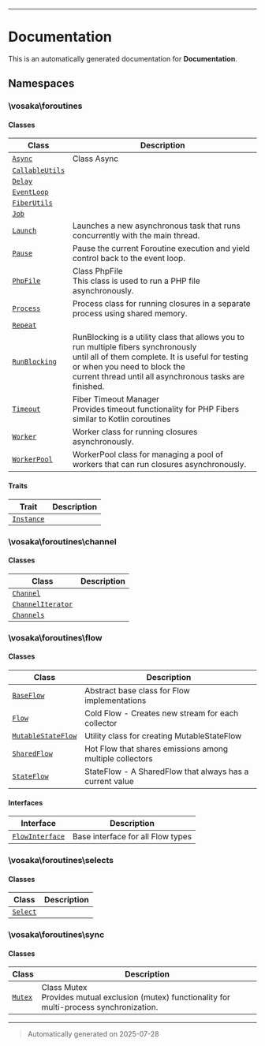 
***

# Documentation



This is an automatically generated documentation for **Documentation**.


## Namespaces


### \vosaka\foroutines

#### Classes

| Class | Description |
|-------|-------------|
| [`Async`](./classes/vosaka/foroutines/Async.md) | Class Async|
| [`CallableUtils`](./classes/vosaka/foroutines/CallableUtils.md) | |
| [`Delay`](./classes/vosaka/foroutines/Delay.md) | |
| [`EventLoop`](./classes/vosaka/foroutines/EventLoop.md) | |
| [`FiberUtils`](./classes/vosaka/foroutines/FiberUtils.md) | |
| [`Job`](./classes/vosaka/foroutines/Job.md) | |
| [`Launch`](./classes/vosaka/foroutines/Launch.md) | Launches a new asynchronous task that runs concurrently with the main thread.|
| [`Pause`](./classes/vosaka/foroutines/Pause.md) | Pause the current Foroutine execution and yield control back to the event loop.|
| [`PhpFile`](./classes/vosaka/foroutines/PhpFile.md) | Class PhpFile<br />This class is used to run a PHP file asynchronously.|
| [`Process`](./classes/vosaka/foroutines/Process.md) | Process class for running closures in a separate process using shared memory.|
| [`Repeat`](./classes/vosaka/foroutines/Repeat.md) | |
| [`RunBlocking`](./classes/vosaka/foroutines/RunBlocking.md) | RunBlocking is a utility class that allows you to run multiple fibers synchronously<br />until all of them complete. It is useful for testing or when you need to block the<br />current thread until all asynchronous tasks are finished.|
| [`Timeout`](./classes/vosaka/foroutines/Timeout.md) | Fiber Timeout Manager<br />Provides timeout functionality for PHP Fibers similar to Kotlin coroutines|
| [`Worker`](./classes/vosaka/foroutines/Worker.md) | Worker class for running closures asynchronously.|
| [`WorkerPool`](./classes/vosaka/foroutines/WorkerPool.md) | WorkerPool class for managing a pool of workers that can run closures asynchronously.|


#### Traits

| Trait | Description |
|-------|-------------|
| [`Instance`](./classes/vosaka/foroutines/Instance.md) | |




### \vosaka\foroutines\channel

#### Classes

| Class | Description |
|-------|-------------|
| [`Channel`](./classes/vosaka/foroutines/channel/Channel.md) | |
| [`ChannelIterator`](./classes/vosaka/foroutines/channel/ChannelIterator.md) | |
| [`Channels`](./classes/vosaka/foroutines/channel/Channels.md) | |




### \vosaka\foroutines\flow

#### Classes

| Class | Description |
|-------|-------------|
| [`BaseFlow`](./classes/vosaka/foroutines/flow/BaseFlow.md) | Abstract base class for Flow implementations|
| [`Flow`](./classes/vosaka/foroutines/flow/Flow.md) | Cold Flow - Creates new stream for each collector|
| [`MutableStateFlow`](./classes/vosaka/foroutines/flow/MutableStateFlow.md) | Utility class for creating MutableStateFlow|
| [`SharedFlow`](./classes/vosaka/foroutines/flow/SharedFlow.md) | Hot Flow that shares emissions among multiple collectors|
| [`StateFlow`](./classes/vosaka/foroutines/flow/StateFlow.md) | StateFlow - A SharedFlow that always has a current value|



#### Interfaces

| Interface | Description |
|-----------|-------------|
| [`FlowInterface`](./classes/vosaka/foroutines/flow/FlowInterface.md) | Base interface for all Flow types|



### \vosaka\foroutines\selects

#### Classes

| Class | Description |
|-------|-------------|
| [`Select`](./classes/vosaka/foroutines/selects/Select.md) | |




### \vosaka\foroutines\sync

#### Classes

| Class | Description |
|-------|-------------|
| [`Mutex`](./classes/vosaka/foroutines/sync/Mutex.md) | Class Mutex<br />Provides mutual exclusion (mutex) functionality for multi-process synchronization.|




***
> Automatically generated on 2025-07-28
